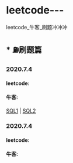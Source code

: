 # leetcode---

leetcode_牛客_刷题冲冲冲

## * ⛽️刷题篇


### 2020.7.4
#### leetcode: 
#### 牛客: 
[SQL1](https://www.nowcoder.com/practice/218ae58dfdcd4af195fff264e062138f?tpId=82&&tqId=29753&rp=1&ru=/ta/sql&qru=/ta/sql/question-ranking) | [SQL2](https://www.nowcoder.com/practice/ec1ca44c62c14ceb990c3c40def1ec6c?tpId=82&&tqId=29754&rp=1&ru=/ta/sql&qru=/ta/sql/question-ranking)

### 2020.7.4
#### leetcode:


#### 牛客:




